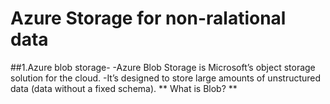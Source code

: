 # Azure Storage for non-ralational data
##1.Azure blob storage-
  -Azure Blob Storage is Microsoft’s object storage solution for the cloud.
  -It’s designed to store large amounts of unstructured data (data without a fixed schema).
  ** What is Blob? **
  
  


